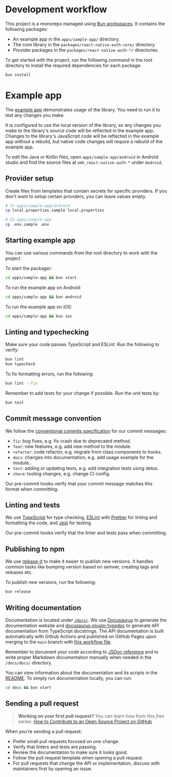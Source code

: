 # Development workflow

This project is a monorepo managed using [Bun workspaces](https://bun.sh/docs/install/workspaces). It contains the following packages:

- An example app in the `apps/sample-app/` directory.
- The core library in the `packages/react-native-auth-core/` directory.
- Provider packages in the `packages/react-native-auth-*/` directories.

To get started with the project, run the following command in the root directory to install the required dependencies for each package:

```bash
bun install
```

# Example app

The [example app](https://github.com/openmobilehub/react-native-omh-auth/tree/main/apps/sample-app/) demonstrates usage of the library. You need to run it to test any changes you make.

It is configured to use the local version of the library, so any changes you make to the library's source code will be reflected in the example app. Changes to the library's JavaScript code will be reflected in the example app without a rebuild, but native code changes will require a rebuild of the example app.

To edit the Java or Kotlin files, open `apps/sample-app/android` in Android studio and find the source files at `omh_react-native-auth-*` under `Android`.

## Provider setup

Create files from templates that contain secrets for specific providers. If you don't want to setup certain providers, you can
leave values empty.

```bash
# In apps/sample-app/android
cp local.properties.sample local.properties
```

```bash
# In apps/sample-app
cp .env.sample .env
```

## Starting example app

You can use various commands from the root directory to work with the project.

To start the packager:

```bash
cd apps/sample-app && bun start
```

To run the example app on Android:

```bash
cd apps/sample-app && bun android
```

To run the example app on iOS:

```bash
cd apps/sample-app && bun ios
```

## Linting and typechecking

Make sure your code passes TypeScript and ESLint. Run the following to verify:

```bash
bun lint
bun typecheck
```

To fix formatting errors, run the following:

```bash
bun lint --fix
```

Remember to add tests for your change if possible. Run the unit tests by:

```bash
bun test
```

## Commit message convention

We follow the [conventional commits specification](https://www.conventionalcommits.org/en) for our commit messages:

- `fix`: bug fixes, e.g. fix crash due to deprecated method.
- `feat`: new features, e.g. add new method to the module.
- `refactor`: code refactor, e.g. migrate from class components to hooks.
- `docs`: changes into documentation, e.g. add usage example for the module..
- `test`: adding or updating tests, e.g. add integration tests using detox.
- `chore`: tooling changes, e.g. change CI config.

Our pre-commit hooks verify that your commit message matches this format when committing.

## Linting and tests

We use [TypeScript](https://www.typescriptlang.org) for type checking, [ESLint](https://eslint.org) with [Prettier](https://prettier.io) for linting and formatting the code, and [Jest](https://jestjs.io) for testing.

Our pre-commit hooks verify that the linter and tests pass when committing.

## Publishing to npm

We use [release-it](https://github.com/release-it/release-it) to make it easier to publish new versions. It handles common tasks like bumping version based on semver, creating tags and releases etc.

To publish new versions, run the following:

```bash
bun release
```

## Writing documentation

Documentation is located under [`/docs/`](https://github.com/openmobilehub/react-native-omh-auth/tree/main/docs). We use [Docusaurus](https://docusaurus.io) to generate the documentation website and [docusaurus-plugin-typedoc](https://www.npmjs.com/package/docusaurus-plugin-typedoc) to generate API documentation from TypeScript docstrings. The API documentation is built automatically with Github Actions and published on GitHub Pages upon merging to the `main` branch with [this workflow file](https://github.com/openmobilehub/react-native-omh-auth/tree/main/.github/workflows/cd.yml).

Remember to document your code according to [JSDoc reference](https://www.typescriptlang.org/docs/handbook/jsdoc-supported-types.html) and to write proper Markdown documentation manually when needed in the `/docs/docs/` directory.

You can view information about the documentation and its scripts in the [README](https://github.com/openmobilehub/react-native-omh-auth/tree/main/docs/README.md). To simply run documentation locally, you can run:

```bash
cd docs && bun start
```

## Sending a pull request

> **Working on your first pull request?** You can learn how from this _free_ series: [How to Contribute to an Open Source Project on GitHub](https://app.egghead.io/playlists/how-to-contribute-to-an-open-source-project-on-github).

When you're sending a pull request:

- Prefer small pull requests focused on one change.
- Verify that linters and tests are passing.
- Review the documentation to make sure it looks good.
- Follow the pull request template when opening a pull request.
- For pull requests that change the API or implementation, discuss with maintainers first by opening an issue.
